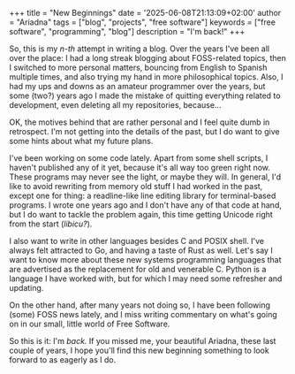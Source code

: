 +++
title = "New Beginnings"
date = '2025-06-08T21:13:09+02:00'
author = "Ariadna"
tags = ["blog", "projects", "free software"]
keywords = ["free software", "programming", "blog"]
description = "I'm back!"
+++

So, this is my _n-th_ attempt in writing a blog. Over the years I've been all
over the place: I had a long streak blogging about FOSS-related topics, then I
switched to more personal matters, bouncing from English to Spanish multiple
times, and also trying my hand in more philosophical topics. Also, I had my ups
and downs as an amateur programmer over the years, but some (two?) years ago I
made the mistake of quitting everything related to development, even deleting
all my repositories, because...

OK, the motives behind that are rather personal and I feel quite dumb in
retrospect. I'm not getting into the details of the past, but I do want to give
some hints about what my future plans.

I've been working on some code lately. Apart from some shell scripts, I haven't
published any of it yet, because it's all way too green right now. These
programs may never see the light, or maybe they will. In general, I'd like to
avoid rewriting from memory old stuff I had worked in the past, except one for 
thing: a readline-like line editing library for terminal-based programs. I 
wrote one years ago and I don't have any of that code at hand, but I do want to
tackle the problem again, this time getting Unicode right from the start
(_libicu?_).

I also want to write in other languages besides C and POSIX shell. I've always
felt attracted to Go, and having a taste of Rust as well. Let's say I want to
know more about these new systems programming languages that are advertised as
the replacement for old and venerable C. Python is a language I have worked
with, but for which I may need some refresher and updating.

On the other hand, after many years not doing so, I have been following (some)
FOSS news lately, and I miss writing commentary on what's going on in our small,
little world of Free Software.

So this is it: I'm _back._ If you missed me, your beautiful Ariadna, these last
couple of years, I hope you'll find this new beginning something to look forward
to as eagerly as I do.
